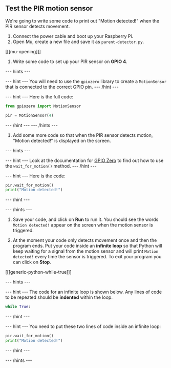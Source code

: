 ## Test the PIR motion sensor

We're going to write some code to print out "Motion detected!" when the PIR sensor detects movement.

1. Connect the power cable and boot up your Raspberry Pi.
1. Open Mu, create a new file and save it as `parent-detector.py`.

[[[mu-opening]]]

1. Write some code to set up your PIR sensor on **GPIO 4**.

--- hints ---

--- hint ---
You will need to use the `gpiozero` library to create a `MotionSensor` that is connected to the correct GPIO pin.
--- /hint ---

--- hint ---
Here is the full code:

```python
from gpiozero import MotionSensor

pir = MotionSensor(4)
```
--- /hint ---
--- /hints ---

1. Add some more code so that when the PIR sensor detects motion, "Motion detected!" is displayed on the screen.

--- hints ---

--- hint ---
Look at the documentation for [GPIO Zero](https://gpiozero.readthedocs.io/en/stable/api_input.html#motion-sensor-d-sun-pir) to find out how to use the `wait_for_motion()` method.
--- /hint ---

--- hint ---
Here is the code:

```python
pir.wait_for_motion()
print("Motion detected!")
```
--- /hint ---

--- /hints ---

1. Save your code, and click on **Run** to run it. You should see the words `Motion detected!` appear on the screen when the motion sensor is triggered.

1. At the moment your code only detects movement once and then the program ends. Put your code inside an **infinite loop** so that Python will keep waiting for a signal from the motion sensor and will print `Motion detected!` every time the sensor is triggered. To exit your program you can click on **Stop**.

[[[generic-python-while-true]]]

--- hints ---

--- hint ---
The code for an infinite loop is shown below. Any lines of code to be repeated should be __indented__ within the loop.

```python
while True:
```
--- /hint ---

--- hint ---
You need to put these two lines of code inside an infinite loop:

```python
pir.wait_for_motion()
print("Motion detected!")
```
--- /hint ---

--- /hints ---
